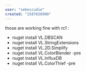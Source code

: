 ```yaml
---
user: "sebescudie"
created: "1587658900"
---
```


those are working fine with rc1 :

- nuget install VL.DBSCAN
- nuget install VL.StringExtensions
- nuget install VL.2D.Simplify
- nuget install VL.ColorBlender -pre
- nuget install VL.InfluxDB
- nuget install VL.ColorThief -pre
